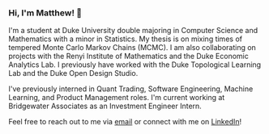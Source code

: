 ### Hi, I'm Matthew! 👋

I'm a student at Duke University double majoring in Computer Science and Mathematics with a minor in Statistics. My thesis is on mixing times of tempered Monte Carlo Markov Chains (MCMC). I am also collaborating on projects with the Renyi Institute of Mathematics and the Duke Economic Analytics Lab. I previously have worked with the Duke Topological Learning Lab and the Duke Open Design Studio.

I've previously interned in Quant Trading, Software Engineering, Machine Learning, and Product Management roles. I'm current working at Bridgewater Associates as an Investment Engineer Intern.

Feel free to reach out to me via [email](mailto:matthew.rui@duke.edu) or connect with me on [LinkedIn](https://www.linkedin.com/in/matthewrui/)! 
